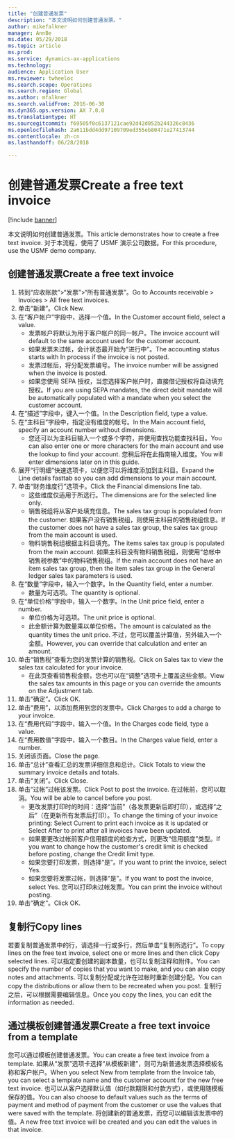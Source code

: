 ```yaml
--- 
title: "创建普通发票"
description: "本文说明如何创建普通发票。"
author: mikefalkner
manager: AnnBe
ms.date: 05/29/2018
ms.topic: article
ms.prod: 
ms.service: dynamics-ax-applications
ms.technology: 
audience: Application User
ms.reviewer: twheeloc
ms.search.scope: Operations
ms.search.region: Global
ms.author: mfalkner
ms.search.validFrom: 2016-06-30
ms.dyn365.ops.version: AX 7.0.0
ms.translationtype: HT
ms.sourcegitcommit: f69505f0c6137121cae92d42d052b244326c8436
ms.openlocfilehash: 2a611bdd4dd97109709ed355eb80471e27413744
ms.contentlocale: zh-cn
ms.lasthandoff: 06/28/2018

---
```


# <a name="create-a-free-text-invoice"></a><span data-ttu-id="d2f35-103">创建普通发票</span><span class="sxs-lookup"><span data-stu-id="d2f35-103">Create a free text invoice</span></span>

[!include [banner](../includes/banner.md)]

<span data-ttu-id="d2f35-104">本文说明如何创建普通发票。</span><span class="sxs-lookup"><span data-stu-id="d2f35-104">This article demonstrates how to create a free text invoice.</span></span> <span data-ttu-id="d2f35-105">对于本流程，使用了 USMF 演示公司数据。</span><span class="sxs-lookup"><span data-stu-id="d2f35-105">For this procedure, use the USMF demo company.</span></span>

## <a name="create-a-free-text-invoice"></a><span data-ttu-id="d2f35-106">创建普通发票</span><span class="sxs-lookup"><span data-stu-id="d2f35-106">Create a free text invoice</span></span>

1. <span data-ttu-id="d2f35-107">转到“应收账款”>“发票”>“所有普通发票”。</span><span class="sxs-lookup"><span data-stu-id="d2f35-107">Go to Accounts receivable > Invoices > All free text invoices.</span></span>
2. <span data-ttu-id="d2f35-108">单击“新建”。</span><span class="sxs-lookup"><span data-stu-id="d2f35-108">Click New.</span></span>
3. <span data-ttu-id="d2f35-109">在“客户帐户”字段中，选择一个值。</span><span class="sxs-lookup"><span data-stu-id="d2f35-109">In the Customer account field, select a value.</span></span>
    * <span data-ttu-id="d2f35-110">发票帐户将默认为用于客户帐户的同一帐户。</span><span class="sxs-lookup"><span data-stu-id="d2f35-110">The invoice account will default to the same account used for the customer account.</span></span>   
    * <span data-ttu-id="d2f35-111">如果发票未过帐，会计状态最开始为“进行中”。</span><span class="sxs-lookup"><span data-stu-id="d2f35-111">The accounting status starts with In process if the invoice is not posted.</span></span>   
    * <span data-ttu-id="d2f35-112">发票过帐后，将分配发票编号。</span><span class="sxs-lookup"><span data-stu-id="d2f35-112">The invoice number will be assigned when the invoice is posted.</span></span>  
    * <span data-ttu-id="d2f35-113">如果您使用 SEPA 授权，当您选择客户帐户时，直接借记授权将自动填充授权。</span><span class="sxs-lookup"><span data-stu-id="d2f35-113">If you are using SEPA mandates, the direct debit mandate will be automatically populated with a mandate when you select the customer account.</span></span>  
4. <span data-ttu-id="d2f35-114">在“描述”字段中，键入一个值。</span><span class="sxs-lookup"><span data-stu-id="d2f35-114">In the Description field, type a value.</span></span>
5. <span data-ttu-id="d2f35-115">在“主科目”字段中，指定没有维度的帐号。</span><span class="sxs-lookup"><span data-stu-id="d2f35-115">In the Main account field, specify an account number without dimensions.</span></span>
    * <span data-ttu-id="d2f35-116">您还可以为主科目输入一个或多个字符，并使用查找功能查找科目。</span><span class="sxs-lookup"><span data-stu-id="d2f35-116">You can also enter one or more characters for the main account and use the lookup to find your account.</span></span> <span data-ttu-id="d2f35-117">您稍后将在此指南输入维度。</span><span class="sxs-lookup"><span data-stu-id="d2f35-117">You will enter dimensions later on in this guide.</span></span>  
6. <span data-ttu-id="d2f35-118">展开“行明细”快速选项卡，以便您可以将维度添加到主科目。</span><span class="sxs-lookup"><span data-stu-id="d2f35-118">Expand the Line details fasttab so you can add dimensions to your main account.</span></span>
7. <span data-ttu-id="d2f35-119">单击“财务维度行”选项卡。</span><span class="sxs-lookup"><span data-stu-id="d2f35-119">Click the Financial dimensions line tab.</span></span>
    * <span data-ttu-id="d2f35-120">这些维度仅适用于所选行。</span><span class="sxs-lookup"><span data-stu-id="d2f35-120">The dimensions are for the selected line only.</span></span>    
    * <span data-ttu-id="d2f35-121">销售税组将从客户处填充信息。</span><span class="sxs-lookup"><span data-stu-id="d2f35-121">The sales tax group is populated from the customer.</span></span> <span data-ttu-id="d2f35-122">如果客户没有销售税组，则使用主科目的销售税组信息。</span><span class="sxs-lookup"><span data-stu-id="d2f35-122">If the customer does not have a sales tax group, the sales tax group from the main account is used.</span></span>  
    * <span data-ttu-id="d2f35-123">物料销售税组根据主科目填充。</span><span class="sxs-lookup"><span data-stu-id="d2f35-123">The items sales tax group is populated from the main account.</span></span> <span data-ttu-id="d2f35-124">如果主科目没有物料销售税组，则使用“总帐中销售税参数”中的物料销售税组。</span><span class="sxs-lookup"><span data-stu-id="d2f35-124">If the main account does not have an item sales tax group, then the item sales tax group in the General ledger sales tax parameters is used.</span></span>    
8. <span data-ttu-id="d2f35-125">在“数量”字段中，输入一个数字。</span><span class="sxs-lookup"><span data-stu-id="d2f35-125">In the Quantity field, enter a number.</span></span>
    * <span data-ttu-id="d2f35-126">数量为可选项。</span><span class="sxs-lookup"><span data-stu-id="d2f35-126">The quantity is optional.</span></span>  
9. <span data-ttu-id="d2f35-127">在“单位价格”字段中，输入一个数字。</span><span class="sxs-lookup"><span data-stu-id="d2f35-127">In the Unit price field, enter a number.</span></span>
    * <span data-ttu-id="d2f35-128">单位价格为可选项。</span><span class="sxs-lookup"><span data-stu-id="d2f35-128">The unit price is optional.</span></span>  
    * <span data-ttu-id="d2f35-129">此金额计算为数量乘以单位价格。</span><span class="sxs-lookup"><span data-stu-id="d2f35-129">The amount is calculated as the quantity times the unit price.</span></span> <span data-ttu-id="d2f35-130">不过，您可以覆盖计算值，另外输入一个金额。</span><span class="sxs-lookup"><span data-stu-id="d2f35-130">However, you can override that calculation and enter an amount.</span></span>  
10. <span data-ttu-id="d2f35-131">单击“销售税”查看为您的发票计算的销售税。</span><span class="sxs-lookup"><span data-stu-id="d2f35-131">Click on Sales tax to view the sales tax calculated for your invoice.</span></span>
    * <span data-ttu-id="d2f35-132">在此页查看销售税金额，您也可以在“调整”选项卡上覆盖这些金额。</span><span class="sxs-lookup"><span data-stu-id="d2f35-132">View the sales tax amounts in this page or you can override the amounts on the Adjustment tab.</span></span>  
11. <span data-ttu-id="d2f35-133">单击“确定”。</span><span class="sxs-lookup"><span data-stu-id="d2f35-133">Click OK.</span></span>
12. <span data-ttu-id="d2f35-134">单击“费用”，以添加费用到您的发票中。</span><span class="sxs-lookup"><span data-stu-id="d2f35-134">Click Charges to add a charge to your invoice.</span></span> 
13. <span data-ttu-id="d2f35-135">在“费用代码”字段中，输入一个值。</span><span class="sxs-lookup"><span data-stu-id="d2f35-135">In the Charges code field, type a value.</span></span>
14. <span data-ttu-id="d2f35-136">在“费用数值”字段中，输入一个数目。</span><span class="sxs-lookup"><span data-stu-id="d2f35-136">In the Charges value field, enter a number.</span></span>
15. <span data-ttu-id="d2f35-137">关闭该页面。</span><span class="sxs-lookup"><span data-stu-id="d2f35-137">Close the page.</span></span>
16. <span data-ttu-id="d2f35-138">单击“总计”查看汇总的发票详细信息和总计。</span><span class="sxs-lookup"><span data-stu-id="d2f35-138">Click Totals to view the summary invoice details and totals.</span></span>
17. <span data-ttu-id="d2f35-139">单击“关闭”。</span><span class="sxs-lookup"><span data-stu-id="d2f35-139">Click Close.</span></span>
18. <span data-ttu-id="d2f35-140">单击“过帐”过帐该发票。</span><span class="sxs-lookup"><span data-stu-id="d2f35-140">Click Post to post the invoice.</span></span> <span data-ttu-id="d2f35-141">在过帐前，您可以取消。</span><span class="sxs-lookup"><span data-stu-id="d2f35-141">You will be able to cancel before you post.</span></span>
    * <span data-ttu-id="d2f35-142">更改发票打印时的时间：选择“当前”（各发票更新后即打印），或选择“之后”（在更新所有发票后打印）。</span><span class="sxs-lookup"><span data-stu-id="d2f35-142">To change the timing of your invoice printing:  Select Current to print each invoice as it is updated   or  Select After to print after all invoices have been updated.</span></span>  
    * <span data-ttu-id="d2f35-143">如果要更改过帐前客户信用额度的检查方式，则更改“信用额度”类型。</span><span class="sxs-lookup"><span data-stu-id="d2f35-143">If you want to change how the customer's credit limit is checked before posting, change the Credit limit type.</span></span>  
    * <span data-ttu-id="d2f35-144">如果您要打印发票，则选择“是”。</span><span class="sxs-lookup"><span data-stu-id="d2f35-144">If you want to print the invoice, select Yes.</span></span>  
    * <span data-ttu-id="d2f35-145">如果您要将发票过帐，则选择“是”。</span><span class="sxs-lookup"><span data-stu-id="d2f35-145">If you want to post the invoice, select Yes.</span></span> <span data-ttu-id="d2f35-146">您可以打印未过帐发票。</span><span class="sxs-lookup"><span data-stu-id="d2f35-146">You can print the invoice without posting.</span></span>  
19. <span data-ttu-id="d2f35-147">单击“确定”。</span><span class="sxs-lookup"><span data-stu-id="d2f35-147">Click OK.</span></span>

## <a name="copy-lines"></a><span data-ttu-id="d2f35-148">复制行</span><span class="sxs-lookup"><span data-stu-id="d2f35-148">Copy lines</span></span>
<span data-ttu-id="d2f35-149">若要复制普通发票中的行，请选择一行或多行，然后单击“复制所选行”。</span><span class="sxs-lookup"><span data-stu-id="d2f35-149">To copy lines on the free text invoice, select one or more lines and then click Copy selected lines.</span></span> <span data-ttu-id="d2f35-150">可以指定要创建的副本数量，也可以复制注释和附件。</span><span class="sxs-lookup"><span data-stu-id="d2f35-150">You can specify the number of copies that you want to make, and you can also copy notes and attachments.</span></span> <span data-ttu-id="d2f35-151">可以复制分配或允许在过帐时重新创建分配。</span><span class="sxs-lookup"><span data-stu-id="d2f35-151">You can copy the distributions or allow them to be recreated when you post.</span></span> <span data-ttu-id="d2f35-152">复制行之后，可以根据需要编辑信息。</span><span class="sxs-lookup"><span data-stu-id="d2f35-152">Once you copy the lines, you can edit the information as needed.</span></span> 

## <a name="create-a-free-text-invoice-from-a-template"></a><span data-ttu-id="d2f35-153">通过模板创建普通发票</span><span class="sxs-lookup"><span data-stu-id="d2f35-153">Create a free text invoice from a template</span></span>
<span data-ttu-id="d2f35-154">您可以通过模板创建普通发票。</span><span class="sxs-lookup"><span data-stu-id="d2f35-154">You can create a free text invoice from a template.</span></span> <span data-ttu-id="d2f35-155">如果从“发票”选项卡选择“从模板新建”，则可为新普通发票选择模板名称和客户帐户。</span><span class="sxs-lookup"><span data-stu-id="d2f35-155">When you select New from template from the Invoice tab, you can select a template name and the customer account for the new free text invoice.</span></span> <span data-ttu-id="d2f35-156">也可以从客户选择默认值（如付款期限和付款方式），或使用随模板保存的值。</span><span class="sxs-lookup"><span data-stu-id="d2f35-156">You can also choose to default values such as the terms of payment and method of payment from the customer or use the values that were saved with the template.</span></span> <span data-ttu-id="d2f35-157">将创建新的普通发票，而您可以编辑该发票中的值。</span><span class="sxs-lookup"><span data-stu-id="d2f35-157">A new free text invoice will be created and you can edit the values in that invoice.</span></span> 


